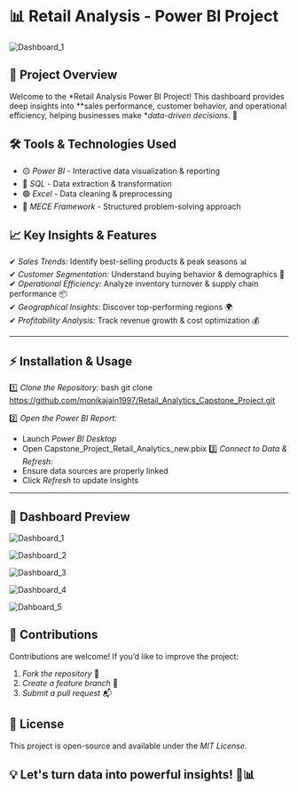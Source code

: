 # 📊 Retail Analysis - Power BI Project

![Dashboard_1](https://github.com/user-attachments/assets/0be23b72-434a-4367-9b58-b5cce77167a7)


## 🌟 Project Overview
Welcome to the *Retail Analysis Power BI Project! This dashboard provides deep insights into **sales performance, customer behavior, and operational efficiency, helping businesses make **data-driven decisions*. 🚀

## 🛠 Tools & Technologies Used
- 🟡 *Power BI* - Interactive data visualization & reporting
- 🔵 *SQL* - Data extraction & transformation
- 🟢 *Excel* - Data cleaning & preprocessing
- 📌 *MECE Framework* - Structured problem-solving approach

## 📈 Key Insights & Features
✔ *Sales Trends:* Identify best-selling products & peak seasons 📊  
✔ *Customer Segmentation:* Understand buying behavior & demographics 👥  
✔ *Operational Efficiency:* Analyze inventory turnover & supply chain performance 📦  
✔ *Geographical Insights:* Discover top-performing regions 🌍  
✔ *Profitability Analysis:* Track revenue growth & cost optimization 💰  

---

## ⚡ Installation & Usage
1️⃣ *Clone the Repository:*
   bash
   git clone https://github.com/monikajain1997/Retail_Analytics_Capstone_Project.git
   
2️⃣ *Open the Power BI Report:*
   - Launch *Power BI Desktop*
   - Open Capstone_Project_Retail_Analytics_new.pbix
3️⃣ *Connect to Data & Refresh:*
   - Ensure data sources are properly linked
   - Click *Refresh* to update insights

---

## 🎨 Dashboard Preview
![Dashboard_1](https://github.com/user-attachments/assets/1ab9dbd5-fed2-44f0-9062-11b16f47af6a)

![Dashboard_2](https://github.com/user-attachments/assets/b1335f85-be14-4b60-8d11-490f945a17d9)

![Dashboard_3](https://github.com/user-attachments/assets/637812e3-e5bd-447c-a2c9-2df8d46c03dc)

![Dashboard_4](https://github.com/user-attachments/assets/03f3ee50-2c29-4595-821e-5ca96734644a)

![Dahboard_5](https://github.com/user-attachments/assets/f5c90b4c-048a-40a0-add4-f39872f9b50c)

## 🤝 Contributions
Contributions are welcome! If you’d like to improve the project:
1. *Fork the repository* 🍴
2. *Create a feature branch* 🌱
3. *Submit a pull request* 📬

## 📜 License
This project is open-source and available under the *MIT License*.

## 💡 Let's turn data into powerful insights! 🚀📊

